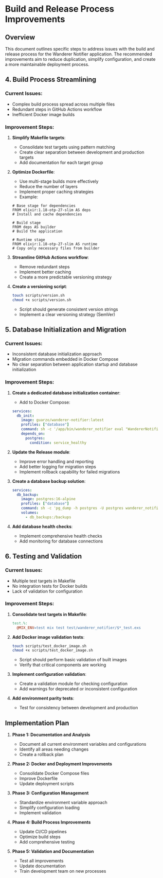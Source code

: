 # Build and Release Process Improvements

## Overview

This document outlines specific steps to address issues with the build and release process for the Wanderer Notifier application. The recommended improvements aim to reduce duplication, simplify configuration, and create a more maintainable deployment process.


## 4. Build Process Streamlining

### Current Issues:

- Complex build process spread across multiple files
- Redundant steps in GitHub Actions workflow
- Inefficient Docker image builds

### Improvement Steps:

1. **Simplify Makefile targets**:

   - Consolidate test targets using pattern matching
   - Create clear separation between development and production targets
   - Add documentation for each target group

2. **Optimize Dockerfile**:

   - Use multi-stage builds more effectively
   - Reduce the number of layers
   - Implement proper caching strategies
   - Example:

   ```docker
   # Base stage for dependencies
   FROM elixir:1.18-otp-27-slim AS deps
   # Install and cache dependencies

   # Build stage
   FROM deps AS builder
   # Build the application

   # Runtime stage
   FROM elixir:1.18-otp-27-slim AS runtime
   # Copy only necessary files from builder
   ```

3. **Streamline GitHub Actions workflow**:

   - Remove redundant steps
   - Implement better caching
   - Create a more predictable versioning strategy

4. **Create a versioning script**:
   ```bash
   touch scripts/version.sh
   chmod +x scripts/version.sh
   ```
   - Script should generate consistent version strings
   - Implement a clear versioning strategy (SemVer)

## 5. Database Initialization and Migration

### Current Issues:

- Inconsistent database initialization approach
- Migration commands embedded in Docker Compose
- No clear separation between application startup and database initialization

### Improvement Steps:

1. **Create a dedicated database initialization container**:

   - Add to Docker Compose:

   ```yaml
   services:
     db_init:
       image: guarzo/wanderer-notifier:latest
       profiles: ["database"]
       command: sh -c '/app/bin/wanderer_notifier eval "WandererNotifier.Release.createdb()" && /app/bin/wanderer_notifier eval "WandererNotifier.Release.migrate()"'
       depends_on:
         postgres:
           condition: service_healthy
   ```

2. **Update the Release module**:

   - Improve error handling and reporting
   - Add better logging for migration steps
   - Implement rollback capability for failed migrations

3. **Create a database backup solution**:

   ```yaml
   services:
     db_backup:
       image: postgres:16-alpine
       profiles: ["database"]
       command: sh -c 'pg_dump -h postgres -U postgres wanderer_notifier > /backups/$(date +%Y%m%d_%H%M%S).sql'
       volumes:
         - db_backups:/backups
   ```

4. **Add database health checks**:
   - Implement comprehensive health checks
   - Add monitoring for database connections

## 6. Testing and Validation

### Current Issues:

- Multiple test targets in Makefile
- No integration tests for Docker builds
- Lack of validation for configuration

### Improvement Steps:

1. **Consolidate test targets in Makefile**:

   ```makefile
   test.%:
     @MIX_ENV=test mix test test/wanderer_notifier/$*_test.exs
   ```

2. **Add Docker image validation tests**:

   ```bash
   touch scripts/test_docker_image.sh
   chmod +x scripts/test_docker_image.sh
   ```

   - Script should perform basic validation of built images
   - Verify that critical components are working

3. **Implement configuration validation**:

   - Create a validation module for checking configuration
   - Add warnings for deprecated or inconsistent configuration

4. **Add environment parity tests**:
   - Test for consistency between development and production

## Implementation Plan

1. **Phase 1: Documentation and Analysis**

   - Document all current environment variables and configurations
   - Identify all areas needing changes
   - Create a rollback plan

2. **Phase 2: Docker and Deployment Improvements**

   - Consolidate Docker Compose files
   - Improve Dockerfile
   - Update deployment scripts

3. **Phase 3: Configuration Management**

   - Standardize environment variable approach
   - Simplify configuration loading
   - Implement validation

4. **Phase 4: Build Process Improvements**

   - Update CI/CD pipelines
   - Optimize build steps
   - Add comprehensive testing

5. **Phase 5: Validation and Documentation**
   - Test all improvements
   - Update documentation
   - Train development team on new processes
